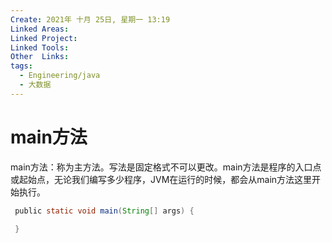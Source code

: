 ```yaml
---
Create: 2021年 十月 25日, 星期一 13:19
Linked Areas: 
Linked Project:
Linked Tools: 
Other  Links: 
tags: 
  - Engineering/java
  - 大数据
---
```

# main方法

main方法：称为主方法。写法是固定格式不可以更改。main方法是程序的入口点或起始点，无论我们编写多少程序，JVM在运行的时候，都会从main方法这里开始执行。

```java
 public static void main(String[] args) {  
    
 }
```